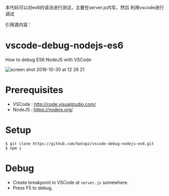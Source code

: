 本代码可以对es6的语法进行测试，主要在server.js内写，然后 利用vscode进行调试

引用源内容：
# vscode-debug-nodejs-es6
How to debug ES6 NodeJS with VSCode

![screen shot 2016-10-30 at 12 26 21](https://cloud.githubusercontent.com/assets/97060/19834777/617b5240-9ea0-11e6-9b55-9422c8d7a2c0.png)

# Prerequisites
- VSCode : http://code.visualstudio.com/
- NodeJS : https://nodejs.org/

# Setup
```shell
$ git clone https://github.com/katopz/vscode-debug-nodejs-es6.git
$ npm i
```

# Debug
- Create breakpoint in VSCode at `server.js` somewhere.
- Press F5 to debug.
